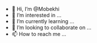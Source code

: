 - 👋 Hi, I’m @Mobekhi
- 👀 I’m interested in ...
- 🌱 I’m currently learning ...
- 💞️ I’m looking to collaborate on ...
- 📫 How to reach me ...

<!---
Mobekhi/Mobekhi is a ✨ special ✨ repository because its `README.md` (this file) appears on your GitHub profile.
You can click the Preview link to take a look at your changes.
--->
